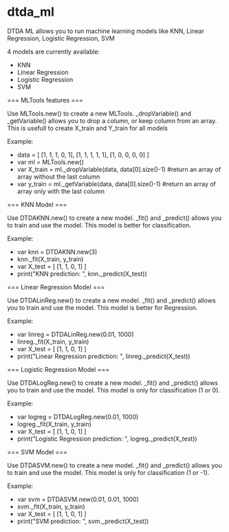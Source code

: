 # dtda_ml
DTDA ML allows you to run machine learning models like KNN, Linear Regression, Logistic Regression, SVM


4 models are currently available:
- KNN
- Linear Regression
- Logistic Regression
- SVM


=== MLTools features ===

Use MLTools.new() to create a new MLTools. _dropVariable() and _getVariable() allows you to drop a column, or keep column from an array.
This is usefull to create X_train and Y_train for all models

Example:
- data = [
    [1, 1, 1, 0, 1],
    [1, 1, 1, 1, 1],
    [1, 0, 0, 0, 0]
  ]
- var ml = MLTools.new()
- var X_train = ml._dropVariable(data, data[0].size()-1) #return an array of array without the last column
- var y_train = ml._getVariable(data, data[0].size()-1) #return an array of array only with the last column

=== KNN Model ===

Use DTDAKNN.new() to create a new model. _fit() and _predict() allows you to train and use the model. This model is better for classification.

Example:
- var knn = DTDAKNN.new(3)
- knn._fit(X_train, y_train)
- var X_test = [
    [1, 1, 0, 1]
  ]
- print("KNN prediction: ", knn._predict(X_test))

=== Linear Regression Model ===

Use DTDALinReg.new() to create a new model. _fit() and _predict() allows you to train and use the model. This model is better for Regression.

Example:
- var linreg = DTDALinReg.new(0.01, 1000)
- linreg._fit(X_train, y_train)
- var X_test = [
    [1, 1, 0, 1]
  ]
- print("Linear Regression prediction: ", linreg._predict(X_test))

=== Logistic Regression Model ===

Use DTDALogReg.new() to create a new model. _fit() and _predict() allows you to train and use the model. This model is only for classification (1 or 0).

Example:
- var logreg = DTDALogReg.new(0.01, 1000)
- logreg._fit(X_train, y_train)
- var X_test = [
    [1, 1, 0, 1]
  ]
- print("Logistic Regression prediction: ", logreg._predict(X_test))

=== SVM Model ===

Use DTDASVM.new() to create a new model. _fit() and _predict() allows you to train and use the model. This model is only for classification (1 or -1).

Example:
- var svm = DTDASVM.new(0.01, 0.01, 1000)
- svm._fit(X_train, y_train)
- var X_test = [
    [1, 1, 0, 1]
  ]
- print("SVM prediction: ", svm._predict(X_test))

